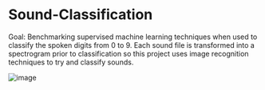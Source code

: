 # Sound-Classification
Goal: Benchmarking supervised machine learning techniques when used to classify the spoken digits from 0 to 9. Each sound file is transformed into a spectrogram prior to classification so this project uses image recognition techniques to try and classify sounds. 

![image](https://user-images.githubusercontent.com/85899973/141192136-4e99f390-5a45-4fed-9dfe-183aee0da503.png)

